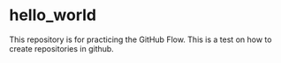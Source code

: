 # hello_world
This repository is for practicing the GitHub Flow.
This is a test on how to create repositories in github.
